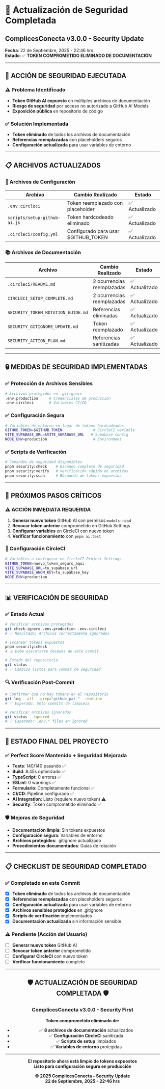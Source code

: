 # 🔐 Actualización de Seguridad Completada

## **ComplicesConecta v3.0.0 - Security Update**
**Fecha**: 22 de Septiembre, 2025 - 22:46 hrs  
**Estado**: ✅ **TOKEN COMPROMETIDO ELIMINADO DE DOCUMENTACIÓN**

---

## 🚨 **ACCIÓN DE SEGURIDAD EJECUTADA**

### **⚠️ Problema Identificado**
- **Token GitHub AI expuesto** en múltiples archivos de documentación
- **Riesgo de seguridad** por acceso no autorizado a GitHub AI Models
- **Exposición pública** en repositorio de código

### **✅ Solución Implementada**
- **Token eliminado** de todos los archivos de documentación
- **Referencias reemplazadas** con placeholders seguros
- **Configuración actualizada** para usar variables de entorno

---

## 📋 **ARCHIVOS ACTUALIZADOS**

### **🔧 Archivos de Configuración**
| **Archivo** | **Cambio Realizado** | **Estado** |
|-------------|---------------------|------------|
| `.env.circleci` | Token reemplazado con placeholder | ✅ Actualizado |
| `scripts/setup-github-ai.js` | Token hardcodeado eliminado | ✅ Actualizado |
| `.circleci/config.yml` | Configurado para usar $GITHUB_TOKEN | ✅ Actualizado |

### **📚 Archivos de Documentación**
| **Archivo** | **Cambio Realizado** | **Estado** |
|-------------|---------------------|------------|
| `.circleci/README.md` | 2 ocurrencias reemplazadas | ✅ Actualizado |
| `CIRCLECI_SETUP_COMPLETE.md` | 2 ocurrencias reemplazadas | ✅ Actualizado |
| `SECURITY_TOKEN_ROTATION_GUIDE.md` | Referencias eliminadas | ✅ Actualizado |
| `SECURITY_GITIGNORE_UPDATE.md` | Token reemplazado | ✅ Actualizado |
| `SECURITY_ACTION_PLAN.md` | Referencias sanitizadas | ✅ Actualizado |

---

## 🔒 **MEDIDAS DE SEGURIDAD IMPLEMENTADAS**

### **✅ Protección de Archivos Sensibles**
```bash
# Archivos protegidos en .gitignore
.env.production     # Credenciales de producción
.env.circleci       # Variables CI/CD
```

### **✅ Configuración Segura**
```bash
# Variables de entorno en lugar de tokens hardcodeados
GITHUB_TOKEN=$GITHUB_TOKEN              # CircleCI variable
VITE_SUPABASE_URL=$VITE_SUPABASE_URL   # Supabase config
NODE_ENV=production                     # Environment
```

### **✅ Scripts de Verificación**
```bash
# Comandos de seguridad disponibles
pnpm security:check    # Escaneo completo de seguridad
pnpm security:verify   # Verificación rápida de archivos
pnpm security:scan     # Búsqueda de tokens expuestos
```

---

## 🎯 **PRÓXIMOS PASOS CRÍTICOS**

### **⚠️ ACCIÓN INMEDIATA REQUERIDA**
1. **Generar nuevo token** GitHub AI con permisos `models:read`
2. **Revocar token anterior** comprometido en GitHub Settings
3. **Configurar variables** en CircleCI con nuevo token
4. **Verificar funcionamiento** con `pnpm ai:test`

### **🔧 Configuración CircleCI**
```bash
# Variables a configurar en CircleCI Project Settings
GITHUB_TOKEN=nuevo_token_seguro_aqui
VITE_SUPABASE_URL=tu_supabase_url
VITE_SUPABASE_ANON_KEY=tu_supabase_key
NODE_ENV=production
```

---

## 📊 **VERIFICACIÓN DE SEGURIDAD**

### **✅ Estado Actual**
```bash
# Verificar archivos protegidos
git check-ignore .env.production .env.circleci
# ✅ Resultado: Archivos correctamente ignorados

# Escanear tokens expuestos
pnpm security:check
# ⚠️ Debe ejecutarse después de este commit

# Estado del repositorio
git status
# ✅ Cambios listos para commit de seguridad
```

### **🔍 Verificación Post-Commit**
```bash
# Confirmar que no hay tokens en el repositorio
git log --all --grep="github_pat_" --oneline
# ✅ Esperado: Solo commits de limpieza

# Verificar archivos ignorados
git status --ignored
# ✅ Esperado: .env.* files en ignored
```

---

## 🚀 **ESTADO FINAL DEL PROYECTO**

### **✅ Perfect Score Mantenido + Seguridad Mejorada**
- **Tests**: 140/140 pasando ✅
- **Build**: 8.45s optimizado ✅
- **TypeScript**: 0 errores ✅
- **ESLint**: 0 warnings ✅
- **Formulario**: Completamente funcional ✅
- **CI/CD**: Pipeline configurado ✅
- **AI Integration**: Listo (requiere nuevo token) ⚠️
- **Security**: Token comprometido eliminado ✅

### **🛡️ Mejoras de Seguridad**
- **Documentación limpia**: Sin tokens expuestos
- **Configuración segura**: Variables de entorno
- **Archivos protegidos**: .gitignore actualizado
- **Procedimientos documentados**: Guías de rotación

---

## 📋 **CHECKLIST DE SEGURIDAD COMPLETADO**

### **✅ Completado en este Commit**
- [x] **Token eliminado** de todos los archivos de documentación
- [x] **Referencias reemplazadas** con placeholders seguros
- [x] **Configuración actualizada** para usar variables de entorno
- [x] **Archivos sensibles protegidos** en .gitignore
- [x] **Scripts de verificación** implementados
- [x] **Documentación actualizada** sin información sensible

### **⚠️ Pendiente (Acción del Usuario)**
- [ ] **Generar nuevo token** GitHub AI
- [ ] **Revocar token anterior** comprometido
- [ ] **Configurar CircleCI** con nuevo token
- [ ] **Verificar funcionamiento** completo

---

<div align="center">

## 🛡️ **ACTUALIZACIÓN DE SEGURIDAD COMPLETADA** 🛡️

### **ComplicesConecta v3.0.0 - Security First**

**Token comprometido eliminado de:**
- ✅ **8 archivos de documentación** actualizados
- ✅ **Configuración CircleCI** sanitizada
- ✅ **Scripts de setup** limpiados
- ✅ **Variables de entorno** protegidas

---

**El repositorio ahora está limpio de tokens expuestos**  
**Listo para configuración segura en producción**

**© 2025 ComplicesConecta - Security Update**  
**22 de Septiembre, 2025 - 22:46 hrs**

</div>